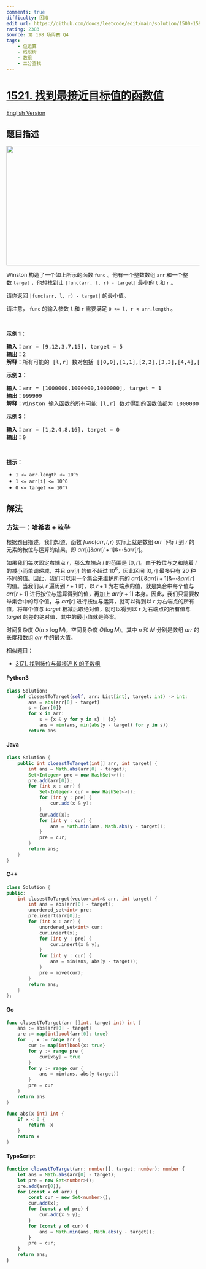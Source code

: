 ```yaml
---
comments: true
difficulty: 困难
edit_url: https://github.com/doocs/leetcode/edit/main/solution/1500-1599/1521.Find%20a%20Value%20of%20a%20Mysterious%20Function%20Closest%20to%20Target/README.md
rating: 2383
source: 第 198 场周赛 Q4
tags:
    - 位运算
    - 线段树
    - 数组
    - 二分查找
---
```


<!-- problem:start -->

# [1521. 找到最接近目标值的函数值](https://leetcode.cn/problems/find-a-value-of-a-mysterious-function-closest-to-target)

[English Version](/solution/1500-1599/1521.Find%20a%20Value%20of%20a%20Mysterious%20Function%20Closest%20to%20Target/README_EN.md)

## 题目描述

<!-- description:start -->

<p><img alt="" src="https://fastly.jsdelivr.net/gh/doocs/leetcode@main/solution/1500-1599/1521.Find%20a%20Value%20of%20a%20Mysterious%20Function%20Closest%20to%20Target/images/change.png" style="height: 312px; width: 635px;"></p>

<p>Winston 构造了一个如上所示的函数&nbsp;<code>func</code>&nbsp;。他有一个整数数组&nbsp;<code>arr</code>&nbsp;和一个整数&nbsp;<code>target</code>&nbsp;，他想找到让&nbsp;<code>|func(arr, l, r) - target|</code>&nbsp;最小的 <code>l</code>&nbsp;和 <code>r</code>&nbsp;。</p>

<p>请你返回&nbsp;<code>|func(arr, l, r) - target|</code>&nbsp;的最小值。</p>

<p>请注意，&nbsp;<code>func</code> 的输入参数&nbsp;<code>l</code> 和&nbsp;<code>r</code>&nbsp;需要满足&nbsp;<code>0 &lt;= l, r &lt; arr.length</code>&nbsp;。</p>

<p>&nbsp;</p>

<p><strong>示例 1：</strong></p>

<pre><strong>输入：</strong>arr = [9,12,3,7,15], target = 5
<strong>输出：</strong>2
<strong>解释：</strong>所有可能的 [l,r] 数对包括 [[0,0],[1,1],[2,2],[3,3],[4,4],[0,1],[1,2],[2,3],[3,4],[0,2],[1,3],[2,4],[0,3],[1,4],[0,4]]， Winston 得到的相应结果为 [9,12,3,7,15,8,0,3,7,0,0,3,0,0,0] 。最接近 5 的值是 7 和 3，所以最小差值为 2 。
</pre>

<p><strong>示例 2：</strong></p>

<pre><strong>输入：</strong>arr = [1000000,1000000,1000000], target = 1
<strong>输出：</strong>999999
<strong>解释：</strong>Winston 输入函数的所有可能 [l,r] 数对得到的函数值都为 1000000 ，所以最小差值为 999999 。
</pre>

<p><strong>示例 3：</strong></p>

<pre><strong>输入：</strong>arr = [1,2,4,8,16], target = 0
<strong>输出：</strong>0
</pre>

<p>&nbsp;</p>

<p><strong>提示：</strong></p>

<ul>
	<li><code>1 &lt;= arr.length &lt;= 10^5</code></li>
	<li><code>1 &lt;= arr[i] &lt;= 10^6</code></li>
	<li><code>0 &lt;= target &lt;= 10^7</code></li>
</ul>

<!-- description:end -->

## 解法

<!-- solution:start -->

### 方法一：哈希表 + 枚举

根据题目描述，我们知道，函数 $func(arr, l, r)$ 实际上就是数组 $arr$ 下标 $l$ 到 $r$ 的元素的按位与运算的结果，即 $arr[l] \& arr[l + 1] \& \cdots \& arr[r]$。

如果我们每次固定右端点 $r$，那么左端点 $l$ 的范围是 $[0, r]$。由于按位与之和随着 $l$ 的减小而单调递减，并且 $arr[i]$ 的值不超过 $10^6$，因此区间 $[0, r]$ 最多只有 $20$ 种不同的值。因此，我们可以用一个集合来维护所有的 $arr[l] \& arr[l + 1] \& \cdots \& arr[r]$ 的值。当我们从 $r$ 遍历到 $r+1$ 时，以 $r+1$ 为右端点的值，就是集合中每个值与 $arr[r + 1]$ 进行按位与运算得到的值，再加上 $arr[r + 1]$ 本身。因此，我们只需要枚举集合中的每个值，与 $arr[r]$ 进行按位与运算，就可以得到以 $r$ 为右端点的所有值，将每个值与 $target$ 相减后取绝对值，就可以得到以 $r$ 为右端点的所有值与 $target$ 的差的绝对值，其中的最小值就是答案。

时间复杂度 $O(n \times \log M)$，空间复杂度 $O(\log M)$。其中 $n$ 和 $M$ 分别是数组 $arr$ 的长度和数组 $arr$ 中的最大值。

相似题目：

-   [3171. 找到按位与最接近 K 的子数组](https://github.com/doocs/leetcode/blob/main/solution/3100-3199/3171.Find%20Subarray%20With%20Bitwise%20AND%20Closest%20to%20K/README.md)

<!-- tabs:start -->

#### Python3

```python
class Solution:
    def closestToTarget(self, arr: List[int], target: int) -> int:
        ans = abs(arr[0] - target)
        s = {arr[0]}
        for x in arr:
            s = {x & y for y in s} | {x}
            ans = min(ans, min(abs(y - target) for y in s))
        return ans
```

#### Java

```java
class Solution {
    public int closestToTarget(int[] arr, int target) {
        int ans = Math.abs(arr[0] - target);
        Set<Integer> pre = new HashSet<>();
        pre.add(arr[0]);
        for (int x : arr) {
            Set<Integer> cur = new HashSet<>();
            for (int y : pre) {
                cur.add(x & y);
            }
            cur.add(x);
            for (int y : cur) {
                ans = Math.min(ans, Math.abs(y - target));
            }
            pre = cur;
        }
        return ans;
    }
}
```

#### C++

```cpp
class Solution {
public:
    int closestToTarget(vector<int>& arr, int target) {
        int ans = abs(arr[0] - target);
        unordered_set<int> pre;
        pre.insert(arr[0]);
        for (int x : arr) {
            unordered_set<int> cur;
            cur.insert(x);
            for (int y : pre) {
                cur.insert(x & y);
            }
            for (int y : cur) {
                ans = min(ans, abs(y - target));
            }
            pre = move(cur);
        }
        return ans;
    }
};
```

#### Go

```go
func closestToTarget(arr []int, target int) int {
	ans := abs(arr[0] - target)
	pre := map[int]bool{arr[0]: true}
	for _, x := range arr {
		cur := map[int]bool{x: true}
		for y := range pre {
			cur[x&y] = true
		}
		for y := range cur {
			ans = min(ans, abs(y-target))
		}
		pre = cur
	}
	return ans
}

func abs(x int) int {
	if x < 0 {
		return -x
	}
	return x
}
```

#### TypeScript

```ts
function closestToTarget(arr: number[], target: number): number {
    let ans = Math.abs(arr[0] - target);
    let pre = new Set<number>();
    pre.add(arr[0]);
    for (const x of arr) {
        const cur = new Set<number>();
        cur.add(x);
        for (const y of pre) {
            cur.add(x & y);
        }
        for (const y of cur) {
            ans = Math.min(ans, Math.abs(y - target));
        }
        pre = cur;
    }
    return ans;
}
```

<!-- tabs:end -->

<!-- solution:end -->

<!-- problem:end -->

